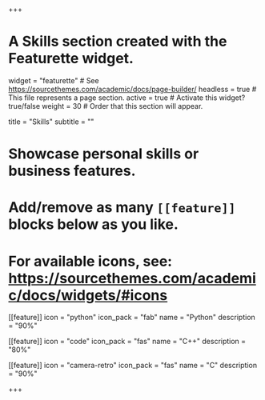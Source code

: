 +++
# A Skills section created with the Featurette widget.
widget = "featurette"  # See https://sourcethemes.com/academic/docs/page-builder/
headless = true  # This file represents a page section.
active = true  # Activate this widget? true/false
weight = 30  # Order that this section will appear.

title = "Skills"
subtitle = ""

# Showcase personal skills or business features.
# 
# Add/remove as many `[[feature]]` blocks below as you like.
# 
# For available icons, see: https://sourcethemes.com/academic/docs/widgets/#icons

[[feature]]
  icon = "python" 
  icon_pack = "fab"
  name = "Python"
  description = "90%"
  
[[feature]]
  icon = "code"
  icon_pack = "fas"
  name = "C++"
  description = "80%"  
  
[[feature]]
  icon = "camera-retro"
  icon_pack = "fas"
  name = "C"
  description = "90%"

+++

